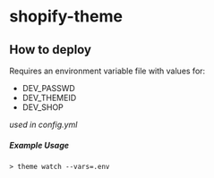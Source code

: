 # shopify-theme
## How to deploy
Requires an environment variable file with values for:
- DEV_PASSWD
- DEV_THEMEID
- DEV_SHOP

*used in config.yml*

##### Example Usage
```
> theme watch --vars=.env
```